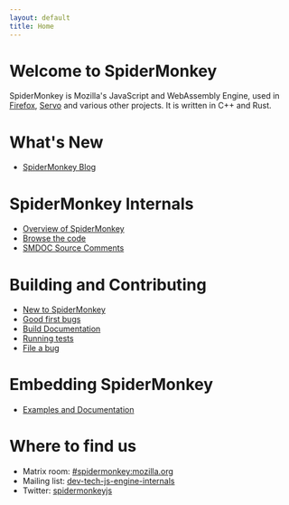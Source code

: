 ```yaml
---
layout: default
title: Home
---
```


# Welcome to SpiderMonkey
SpiderMonkey is Mozilla's JavaScript and WebAssembly Engine, used in
[Firefox](https://www.mozilla.org/en-US/firefox/), [Servo](https://servo.org/)
and various other projects. It is written in C++ and Rust.

# What's New
* [SpiderMonkey Blog](./blog)

# SpiderMonkey Internals
* [Overview of SpiderMonkey](https://firefox-source-docs.mozilla.org/js/index.html)
* [Browse the code](https://searchfox.org/mozilla-central/source/js/src)
* [SMDOC Source Comments](https://searchfox.org/mozilla-central/search?q=[SMDOC]&path=js%2F)

# Building and Contributing
* [New to SpiderMonkey](https://wiki.mozilla.org/JavaScript:New_to_SpiderMonkey)
* [Good first bugs](https://codetribute.mozilla.org/projects/jseng)
* [Build Documentation](https://firefox-source-docs.mozilla.org/js/build.html)
* [Running tests](https://developer.mozilla.org/en-US/docs/Mozilla/Projects/SpiderMonkey/Running_Automated_JavaScript_Tests)
* [File a bug](https://bugzilla.mozilla.org/enter_bug.cgi?product=Core&component=JavaScript%20Engine)

# Embedding SpiderMonkey
* [Examples and Documentation](https://github.com/mozilla-spidermonkey/spidermonkey-embedding-examples)

# Where to find us
* Matrix room: [#spidermonkey:mozilla.org](https://chat.mozilla.org/#/room/#spidermonkey:mozilla.org)
* Mailing list: [dev-tech-js-engine-internals](https://lists.mozilla.org/listinfo/dev-tech-js-engine-internals)
* Twitter: [spidermonkeyjs](https://www.twitter.com/spidermonkeyjs)
